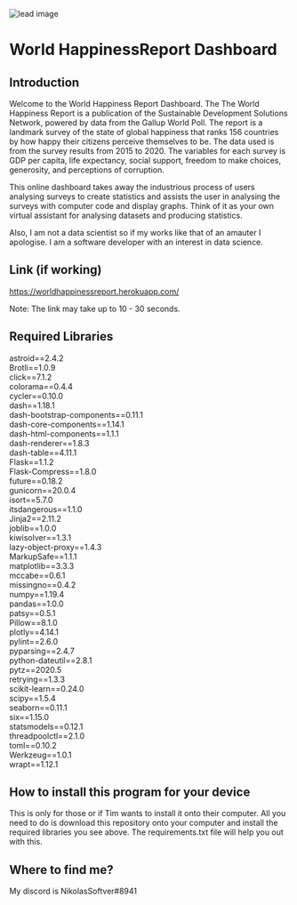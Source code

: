 ![lead image](https://github.com/nickbrowningdev/WorldHappinessReportDashboard/blob/main/screenshots/screenshot1.PNG)

# World HappinessReport Dashboard
## Introduction
Welcome to the World Happiness Report Dashboard. The The World Happiness Report is a publication of the Sustainable Development Solutions Network, powered by data from the Gallup World Poll. The report is a landmark survey of the state of global happiness that ranks 156 countries by how happy their citizens perceive themselves to be. The data used is from the survey results from 2015 to 2020. The variables for each survey is GDP per capita, life expectancy, social support, freedom to make choices, generosity, and perceptions of corruption.

This online dashboard takes away the industrious process of users analysing surveys to create statistics and assists the user in analysing the surveys with computer code and display graphs. Think of it as your own virtual assistant for analysing datasets and producing statistics.

Also, I am not a data scientist so if my works like that of an amauter I apologise. I am a software developer with an interest in data science.

## Link (if working)
https://worldhappinessreport.herokuapp.com/

Note: The link may take up to 10 - 30 seconds.

## Required Libraries
astroid==2.4.2 <br>
Brotli==1.0.9 <br>
click==7.1.2 <br>
colorama==0.4.4 <br>
cycler==0.10.0 <br>
dash==1.18.1 <br>
dash-bootstrap-components==0.11.1 <br>
dash-core-components==1.14.1 <br>
dash-html-components==1.1.1 <br>
dash-renderer==1.8.3 <br>
dash-table==4.11.1 <br>
Flask==1.1.2 <br>
Flask-Compress==1.8.0 <br>
future==0.18.2 <br>
gunicorn==20.0.4 <br>
isort==5.7.0 <br>
itsdangerous==1.1.0 <br>
Jinja2==2.11.2 <br>
joblib==1.0.0 <br>
kiwisolver==1.3.1 <br>
lazy-object-proxy==1.4.3 <br>
MarkupSafe==1.1.1 <br>
matplotlib==3.3.3 <br>
mccabe==0.6.1 <br>
missingno==0.4.2 <br>
numpy==1.19.4 <br>
pandas==1.0.0 <br>
patsy==0.5.1 <br>
Pillow==8.1.0 <br>
plotly==4.14.1 <br>
pylint==2.6.0 <br>
pyparsing==2.4.7 <br>
python-dateutil==2.8.1 <br>
pytz==2020.5 <br>
retrying==1.3.3 <br>
scikit-learn==0.24.0 <br>
scipy==1.5.4 <br>
seaborn==0.11.1 <br>
six==1.15.0 <br>
statsmodels==0.12.1 <br>
threadpoolctl==2.1.0 <br>
toml==0.10.2 <br>
Werkzeug==1.0.1 <br>
wrapt==1.12.1

## How to install this program for your device
This is only for those or if Tim wants to install it onto their computer. All you need to do is download this repository onto your computer and install the required libraries you see above. The requirements.txt file will help you out with this.

## Where to find me?
My discord is NikolasSoftver#8941
